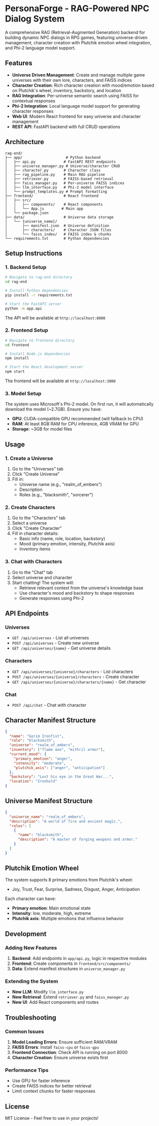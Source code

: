 # PersonaForge - RAG-Powered NPC Dialog System

A comprehensive RAG (Retrieval-Augmented Generation) backend for building dynamic NPC dialogs in RPG games, featuring universe-driven management, character creation with Plutchik emotion wheel integration, and Phi-2 language model support.

## Features

- **Universe Driven Management**: Create and manage multiple game universes with their own lore, characters, and FAISS indices
- **Character Creation**: Rich character creation with mood/emotion based on Plutchik's wheel, inventory, backstory, and location
- **RAG Integration**: Per-universe semantic search using FAISS for contextual responses
- **Phi-2 Integration**: Local language model support for generating character responses
- **Web UI**: Modern React frontend for easy universe and character management
- **REST API**: FastAPI backend with full CRUD operations

## Architecture

```
rag-end/
├── app/                    # Python backend
│   ├── api.py             # FastAPI REST endpoints
│   ├── universe_manager.py # Universe/character CRUD
│   ├── character.py       # Character class
│   ├── rag_pipeline.py    # Main RAG pipeline
│   ├── retriever.py       # FAISS-based retrieval
│   ├── faiss_manager.py   # Per-universe FAISS indices
│   ├── llm_interface.py   # Phi-2 model interface
│   └── prompt_templates.py # Prompt formatting
├── frontend/              # React frontend
│   ├── src/
│   │   ├── components/    # React components
│   │   └── App.js        # Main app
│   └── package.json
├── data/                  # Universe data storage
│   └── {universe_name}/
│       ├── manifest.json  # Universe definition
│       ├── characters/    # Character JSON files
│       └── faiss_index/   # FAISS index & chunks
└── requirements.txt       # Python dependencies
```

## Setup Instructions

### 1. Backend Setup

```bash
# Navigate to rag-end directory
cd rag-end

# Install Python dependencies
pip install -r requirements.txt

# Start the FastAPI server
python -m app.api
```

The API will be available at `http://localhost:8000`

### 2. Frontend Setup

```bash
# Navigate to frontend directory
cd frontend

# Install Node.js dependencies
npm install

# Start the React development server
npm start
```

The frontend will be available at `http://localhost:3000`

### 3. Model Setup

The system uses Microsoft's Phi-2 model. On first run, it will automatically download the model (~2.7GB). Ensure you have:

- **GPU**: CUDA-compatible GPU recommended (will fallback to CPU)
- **RAM**: At least 8GB RAM for CPU inference, 4GB VRAM for GPU
- **Storage**: ~3GB for model files

## Usage

### 1. Create a Universe

1. Go to the "Universes" tab
2. Click "Create Universe"
3. Fill in:
   - Universe name (e.g., "realm_of_embers")
   - Description
   - Roles (e.g., "blacksmith", "sorcerer")

### 2. Create Characters

1. Go to the "Characters" tab
2. Select a universe
3. Click "Create Character"
4. Fill in character details:
   - Basic info (name, role, location, backstory)
   - Mood (primary emotion, intensity, Plutchik axis)
   - Inventory items

### 3. Chat with Characters

1. Go to the "Chat" tab
2. Select universe and character
3. Start chatting! The system will:
   - Retrieve relevant context from the universe's knowledge base
   - Use character's mood and backstory to shape responses
   - Generate responses using Phi-2

## API Endpoints

### Universes
- `GET /api/universes` - List all universes
- `POST /api/universes` - Create new universe
- `GET /api/universes/{name}` - Get universe details

### Characters
- `GET /api/universes/{universe}/characters` - List characters
- `POST /api/universes/{universe}/characters` - Create character
- `GET /api/universes/{universe}/characters/{name}` - Get character

### Chat
- `POST /api/chat` - Chat with character

## Character Manifest Structure

```json
{
  "name": "Gorim Ironfist",
  "role": "blacksmith",
  "universe": "realm_of_embers",
  "inventory": ["flame axe", "mithril armor"],
  "current_mood": {
    "primary_emotion": "anger",
    "intensity": "moderate",
    "plutchik_axis": ["anger", "anticipation"]
  },
  "backstory": "Lost his eye in the Great War...",
  "location": "Ironhold"
}
```

## Universe Manifest Structure

```json
{
  "universe_name": "realm_of_embers",
  "description": "A world of fire and ancient magic.",
  "roles": [
    {
      "name": "blacksmith",
      "description": "A master of forging weapons and armor."
    }
  ]
}
```

## Plutchik Emotion Wheel

The system supports 8 primary emotions from Plutchik's wheel:
- Joy, Trust, Fear, Surprise, Sadness, Disgust, Anger, Anticipation

Each character can have:
- **Primary emotion**: Main emotional state
- **Intensity**: low, moderate, high, extreme
- **Plutchik axis**: Multiple emotions that influence behavior

## Development

### Adding New Features

1. **Backend**: Add endpoints in `app/api.py`, logic in respective modules
2. **Frontend**: Create components in `frontend/src/components/`
3. **Data**: Extend manifest structures in `universe_manager.py`

### Extending the System

- **New LLM**: Modify `llm_interface.py`
- **New Retrieval**: Extend `retriever.py` and `faiss_manager.py`
- **New UI**: Add React components and routes

## Troubleshooting

### Common Issues

1. **Model Loading Errors**: Ensure sufficient RAM/VRAM
2. **FAISS Errors**: Install `faiss-cpu` or `faiss-gpu`
3. **Frontend Connection**: Check API is running on port 8000
4. **Character Creation**: Ensure universe exists first

### Performance Tips

- Use GPU for faster inference
- Create FAISS indices for better retrieval
- Limit context chunks for faster responses

## License

MIT License - Feel free to use in your projects!
